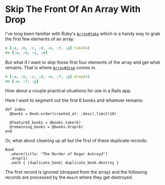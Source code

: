 # Skip The Front Of An Array With Drop

I've long been familiar with Ruby's
[`Array#take`](https://apidock.com/ruby/Array/take) which is a handy way to
grab the first few elements of an array.

```ruby
> [:a, :b, :c, :d, :e, :f, :g].take(4)
=> [:a, :b, :c, :d]
```

But what if I want to skip those first four elements of the array and get what
remains. That is where [`Array#drop`](https://apidock.com/ruby/Array/drop)
comes in.

```ruby
> [:a, :b, :c, :d, :e, :f, :g].drop(4)
=> [:e, :f, :g]
```

How about a couple practical situations for use in a Rails app.

Here I want to segment out the first 6 books and whatever remains:

```
def index
  @books = Book.order(created_at: :desc).limit(10)

  @featured_books = @books.take(6)
  @remaining_books = @books.drop(6)
end
```

Or, what about cleaning up all but the first of these duplicate records:

```
Book
  .where(title: "The Murder of Roger Ackroyd")
  .drop(1)
  .each { |duplicate_book| duplicate_book.destroy }
```

The first record is ignored (dropped from the array) and the following records
are processed by the `#each` where they get destroyed.

